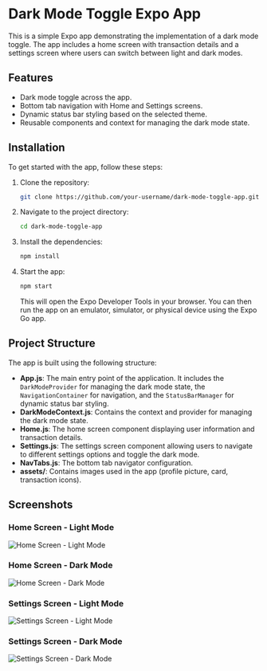 # Dark Mode Toggle Expo App

This is a simple Expo app demonstrating the implementation of a dark mode toggle. The app includes a home screen with transaction details and a settings screen where users can switch between light and dark modes.

## Features

- Dark mode toggle across the app.
- Bottom tab navigation with Home and Settings screens.
- Dynamic status bar styling based on the selected theme.
- Reusable components and context for managing the dark mode state.

## Installation

To get started with the app, follow these steps:

1. Clone the repository:

   ```bash
   git clone https://github.com/your-username/dark-mode-toggle-app.git
   ```

2. Navigate to the project directory:

   ```bash
   cd dark-mode-toggle-app
   ```

3. Install the dependencies:

   ```bash
   npm install
   ```

4. Start the app:
   ```bash
   npm start
   ```
   This will open the Expo Developer Tools in your browser. You can then run the app on an emulator, simulator, or physical device using the Expo Go app.

## Project Structure

The app is built using the following structure:

- **App.js**: The main entry point of the application. It includes the `DarkModeProvider` for managing the dark mode state, the `NavigationContainer` for navigation, and the `StatusBarManager` for dynamic status bar styling.
- **DarkModeContext.js**: Contains the context and provider for managing the dark mode state.
- **Home.js**: The home screen component displaying user information and transaction details.
- **Settings.js**: The settings screen component allowing users to navigate to different settings options and toggle the dark mode.
- **NavTabs.js**: The bottom tab navigator configuration.
- **assets/**: Contains images used in the app (profile picture, card, transaction icons).

## Screenshots

### Home Screen - Light Mode

![Home Screen - Light Mode](./screenshots/home-light.jpg)

### Home Screen - Dark Mode

![Home Screen - Dark Mode](./screenshots/home-dark.jpg)

### Settings Screen - Light Mode

![Settings Screen - Light Mode](./screenshots/settings-light.jpg)

### Settings Screen - Dark Mode

![Settings Screen - Dark Mode](./screenshots/settings-dark.jpg)
